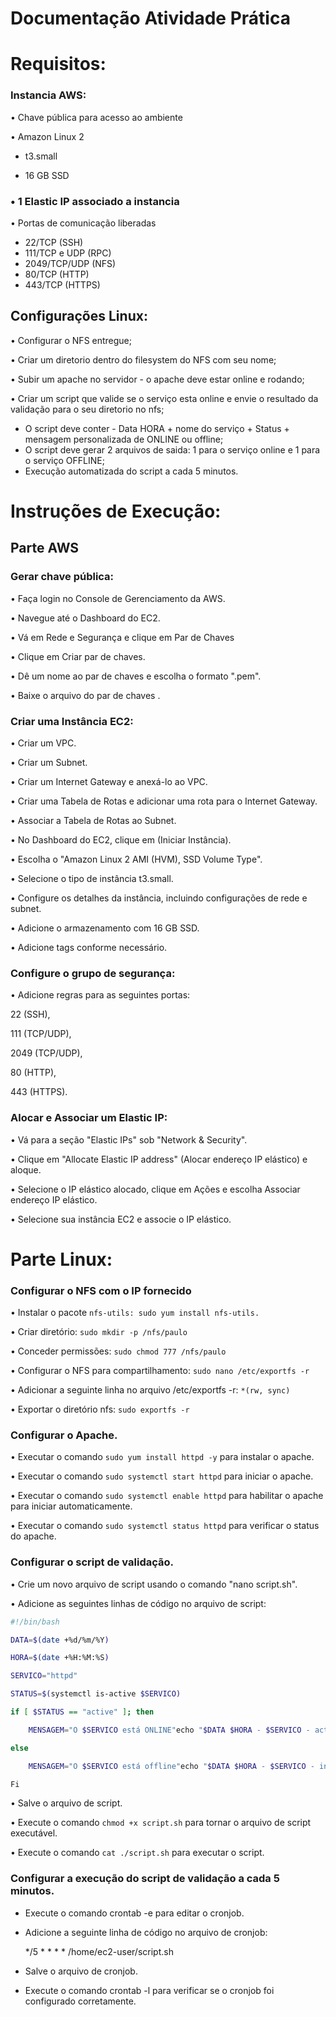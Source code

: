 # Documentação Atividade Prática

# Requisitos:
### Instancia AWS:

•	Chave pública para acesso ao ambiente

•	Amazon Linux 2 

- t3.small

-	16 GB SSD

### •	1 Elastic IP associado a instancia

•	Portas de comunicação liberadas 

-	22/TCP (SSH)
-	111/TCP e UDP (RPC)
- 2049/TCP/UDP (NFS)
- 80/TCP (HTTP)
- 443/TCP (HTTPS)
  
## Configurações Linux:

•	Configurar o NFS entregue;

•	Criar um diretorio dentro do filesystem do NFS com seu nome;

•	Subir um apache no servidor - o apache deve estar online e rodando;

•	Criar um script que valide se o serviço esta online e envie o resultado da validação para o seu diretorio no nfs; 

-	O script deve conter - Data HORA + nome do serviço + Status + mensagem personalizada de ONLINE ou offline;
-	O script deve gerar 2 arquivos de saida: 1 para o serviço online e 1 para o serviço OFFLINE;
-	Execução automatizada do script a cada 5 minutos.
  
# Instruções de Execução:

## Parte AWS
### Gerar chave pública:

•	Faça login no Console de Gerenciamento da AWS.

•	Navegue até o Dashboard do EC2.

•	Vá em Rede e Segurança e clique em Par de Chaves

•	Clique em Criar par de chaves.

•	Dê um nome ao par de chaves e escolha o formato ".pem".

•	Baixe o arquivo do par de chaves .

### Criar uma Instância EC2:

•	Criar um VPC.

•	Criar um Subnet.

•	Criar um Internet Gateway e anexá-lo ao VPC.

•	Criar uma Tabela de Rotas e adicionar uma rota para o Internet Gateway.

•	Associar a Tabela de Rotas ao Subnet.

•	No Dashboard do EC2, clique em (Iniciar Instância).

•	Escolha o "Amazon Linux 2 AMI (HVM), SSD Volume Type".

•	Selecione o tipo de instância t3.small.

•	Configure os detalhes da instância, incluindo configurações de rede e subnet.

•	Adicione o armazenamento com 16 GB SSD.

•	Adicione tags conforme necessário.

### Configure o grupo de segurança:

•	Adicione regras para as seguintes portas:

22 (SSH), 

111 (TCP/UDP), 

2049 (TCP/UDP), 

80 (HTTP), 

443 (HTTPS).

### Alocar e Associar um Elastic IP:
•	Vá para a seção "Elastic IPs" sob "Network & Security".

•	Clique em "Allocate Elastic IP address" (Alocar endereço IP elástico) e aloque.

•	Selecione o IP elástico alocado, clique em Ações e escolha Associar endereço IP elástico.

•	Selecione sua instância EC2 e associe o IP elástico.

# Parte Linux:
### Configurar o NFS com o IP fornecido
 
•	Instalar o pacote ```nfs-utils: sudo yum install nfs-utils.```

•	Criar diretório: ```sudo mkdir -p /nfs/paulo```

•	Conceder permissões: ```sudo chmod 777 /nfs/paulo```

•	Configurar o NFS para compartilhamento: ```sudo nano /etc/exportfs -r```

•	Adicionar a seguinte linha no arquivo /etc/exportfs -r: ```*(rw, sync)```

•	Exportar o diretório nfs: ```sudo exportfs -r```

### Configurar o Apache.

•	Executar o comando ```sudo yum install httpd -y``` para instalar o apache.

•	Executar o comando ```sudo systemctl start httpd``` para iniciar o apache.

•	Executar o comando ```sudo systemctl enable httpd``` para habilitar o apache para iniciar automaticamente.

•	Executar o comando ```sudo systemctl status httpd``` para verificar o status do apache.

### Configurar o script de validação.

•	Crie um novo arquivo de script usando o comando "nano script.sh".

•	Adicione as seguintes linhas de código no arquivo de script:
```bash
#!/bin/bash

DATA=$(date +%d/%m/%Y)

HORA=$(date +%H:%M:%S)

SERVICO="httpd"

STATUS=$(systemctl is-active $SERVICO)

if [ $STATUS == "active" ]; then

    MENSAGEM="O $SERVICO está ONLINE"echo "$DATA $HORA - $SERVICO - active - $MENSAGEM" >> /nfs/paulo/online.txt

else

    MENSAGEM="O $SERVICO está offline"echo "$DATA $HORA - $SERVICO - inactive - $MENSAGEM" >> /nfs/paulo/offline.txt

Fi 
```
•	Salve o arquivo de script.

•	Execute o comando ```chmod +x script.sh``` para tornar o arquivo de script executável.

•	Execute o comando ```cat ./script.sh``` para executar o script.

### Configurar a execução do script de validação a cada 5 minutos.

- Execute o comando crontab -e para editar o cronjob.

- Adicione a seguinte linha de código no arquivo de cronjob:

  */5 * * * * /home/ec2-user/script.sh

- Salve o arquivo de cronjob.

- Execute o comando crontab -l para verificar se o cronjob foi configurado corretamente.
